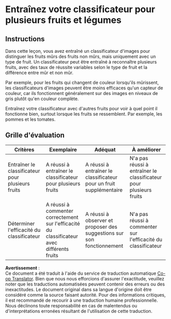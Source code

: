 <!--
CO_OP_TRANSLATOR_METADATA:
{
  "original_hash": "e74eb2fc7cc3b81916b52e957802f182",
  "translation_date": "2025-08-24T21:25:14+00:00",
  "source_file": "4-manufacturing/lessons/1-train-fruit-detector/assignment.md",
  "language_code": "fr"
}
-->
# Entraînez votre classificateur pour plusieurs fruits et légumes

## Instructions

Dans cette leçon, vous avez entraîné un classificateur d'images pour distinguer les fruits mûrs des fruits non mûrs, mais uniquement avec un type de fruit. Un classificateur peut être entraîné à reconnaître plusieurs fruits, avec des taux de réussite variables selon le type de fruit et la différence entre mûr et non mûr.

Par exemple, pour les fruits qui changent de couleur lorsqu'ils mûrissent, les classificateurs d'images peuvent être moins efficaces qu'un capteur de couleur, car ils fonctionnent généralement sur des images en niveaux de gris plutôt qu'en couleur complète.

Entraînez votre classificateur avec d'autres fruits pour voir à quel point il fonctionne bien, surtout lorsque les fruits se ressemblent. Par exemple, les pommes et les tomates.

## Grille d'évaluation

| Critères | Exemplaire | Adéquat | À améliorer |
| -------- | ---------- | ------- | ----------- |
| Entraîner le classificateur pour plusieurs fruits | A réussi à entraîner le classificateur pour plusieurs fruits | A réussi à entraîner le classificateur pour un fruit supplémentaire | N'a pas réussi à entraîner le classificateur pour plusieurs fruits |
| Déterminer l'efficacité du classificateur | A réussi à commenter correctement sur l'efficacité du classificateur avec différents fruits | A réussi à observer et proposer des suggestions sur son fonctionnement | N'a pas réussi à commenter sur l'efficacité du classificateur |

**Avertissement** :  
Ce document a été traduit à l'aide du service de traduction automatique [Co-op Translator](https://github.com/Azure/co-op-translator). Bien que nous nous efforcions d'assurer l'exactitude, veuillez noter que les traductions automatisées peuvent contenir des erreurs ou des inexactitudes. Le document original dans sa langue d'origine doit être considéré comme la source faisant autorité. Pour des informations critiques, il est recommandé de recourir à une traduction humaine professionnelle. Nous déclinons toute responsabilité en cas de malentendus ou d'interprétations erronées résultant de l'utilisation de cette traduction.